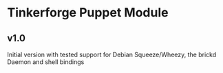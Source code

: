 # Tinkerforge Puppet Module

## v1.0
Initial version with tested support for Debian Squeeze/Wheezy, the brickd Daemon and shell bindings